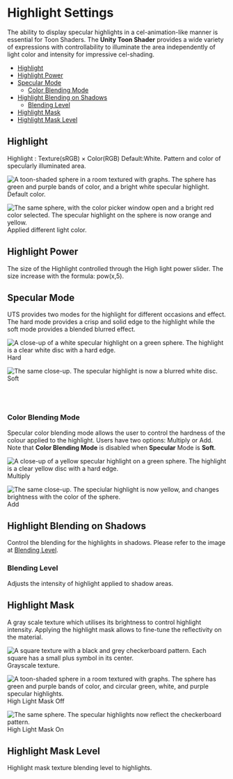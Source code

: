 # Highlight Settings

The ability to display specular highlights in a cel-animation-like manner is essential for Toon Shaders. The **Unity Toon Shader** provides a wide variety of expressions with controllability to illuminate the area independently of light color and intensity for impressive cel-shading.

* [Highlight](#highlight)
* [Highlight Power](#highlight-power)
* [Specular Mode](#specular-mode)
  * [Color Blending Mode](#color-blending-mode)
* [Highlight Blending on Shadows](#highlight-blending-on-shadows)
  * [Blending Level](#blending-level)
* [Highlight Mask](#highlight-mask)
* [Highlight Mask Level](#highlight-mask-level)


## Highlight
Highlight : Texture(sRGB) × Color(RGB) Default:White. Pattern and color of specularly illuminated area.

![A toon-shaded sphere in a room textured with graphs. The sphere has green and purple bands of color, and a bright white specular highlight.](images/Highlight0.png)<br/>
Default color.

![The same sphere, with the color picker window open and a bright red color selected. The specular highlight on the sphere is now orange and yellow.](images/Highlight1.png)<br/>
Applied different light color.


## Highlight Power

The size of the Highlight controlled through the High light power slider. The size increase with the formula: pow(x,5).


## Specular Mode

UTS provides two modes for the highlight for different occasions and effect. The hard mode provides a crisp and solid edge to the highlight while the soft mode provides a blended blurred effect.

![A close-up of a white specular highlight on a green sphere. The highlight is a clear white disc with a hard edge.](images/SpecularHard.png)<br/>
Hard

![The same close-up. The specular highlight is now a blurred white disc.](images/SpecularSoft.png)<br/>
Soft



<br><br>

### Color Blending Mode
Specular color blending mode allows the user to control the hardness of the colour applied to the highlight. Users have two options: Multiply or Add. Note that **Color Blending Mode** is disabled when **Specular** Mode is  **Soft**.

![A close-up of a yellow specular highlight on a green sphere. The highlight is a clear yellow disc with a hard edge.](images/SpecularMultiply.png)<br/>
Multiply

![The same close-up. The speciular highlight is now yellow, and changes brightness with the color of the sphere.](images/SpecularAdd.png)<br/>
Add


## Highlight Blending on Shadows
Control the blending for the highlights in shadows. Please refer to the image at [Blending Level](#blending-level).

### Blending Level
Adjusts the intensity of highlight applied to shadow areas.

## Highlight Mask
A gray scale texture which utilises its brightness to control highlight intensity. Applying the highlight mask allows to fine-tune the reflectivity on the material.

![A square texture with a black and grey checkerboard pattern. Each square has a small plus symbol in its center.](images/UVCheckGrid.png)<br/>
Grayscale texture.

![A toon-shaded sphere in a room textured with graphs. The sphere has green and purple bands of color, and circular green, white, and purple specular highlights.](images/HighlightMaskOff.png)<br/>
High Light Mask Off

![The same sphere. The specular highlights now reflect the checkerboard pattern.](images/HighlightMaskOn.png)<br/>
High Light Mask On


## Highlight Mask Level
Highlight mask texture blending level to highlights.
